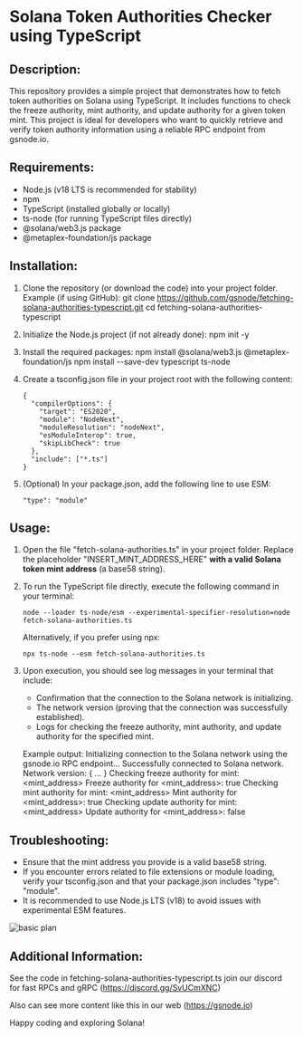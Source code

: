 Solana Token Authorities Checker using TypeScript
====================================================

Description:
------------
This repository provides a simple project that demonstrates how to fetch token authorities on Solana using TypeScript. 
It includes functions to check the freeze authority, mint authority, and update authority for a given token mint.
This project is ideal for developers who want to quickly retrieve and verify token authority information using 
a reliable RPC endpoint from gsnode.io.

Requirements:
-------------
- Node.js (v18 LTS is recommended for stability)
- npm
- TypeScript (installed globally or locally)
- ts-node (for running TypeScript files directly)
- @solana/web3.js package
- @metaplex-foundation/js package

Installation:
-------------
1. Clone the repository (or download the code) into your project folder.
   Example (if using GitHub):
       git clone https://github.com/gsnode/fetching-solana-authorities-typescript.git
       cd fetching-solana-authorities-typescript

2. Initialize the Node.js project (if not already done):
       npm init -y

3. Install the required packages:
       npm install @solana/web3.js @metaplex-foundation/js
       npm install --save-dev typescript ts-node

4. Create a tsconfig.json file in your project root with the following content:
       
       {
         "compilerOptions": {
           "target": "ES2020",
           "module": "NodeNext",
           "moduleResolution": "nodeNext",
           "esModuleInterop": true,
           "skipLibCheck": true
         },
         "include": ["*.ts"]
       }

5. (Optional) In your package.json, add the following line to use ESM:
       
       "type": "module"

Usage:
------
1. Open the file "fetch-solana-authorities.ts" in your project folder. Replace the placeholder
   "INSERT_MINT_ADDRESS_HERE" **with a valid Solana token mint address** (a base58 string).

2. To run the TypeScript file directly, execute the following command in your terminal:
       
       node --loader ts-node/esm --experimental-specifier-resolution=node fetch-solana-authorities.ts

   Alternatively, if you prefer using npx:
       
       npx ts-node --esm fetch-solana-authorities.ts

3. Upon execution, you should see log messages in your terminal that include:
   - Confirmation that the connection to the Solana network is initializing.
   - The network version (proving that the connection was successfully established).
   - Logs for checking the freeze authority, mint authority, and update authority for the specified mint.
   
   Example output:
       Initializing connection to the Solana network using the gsnode.io RPC endpoint...
       Successfully connected to Solana network. Network version: { ... }
       Checking freeze authority for mint: <mint_address>
       Freeze authority for <mint_address>: true
       Checking mint authority for mint: <mint_address>
       Mint authority for <mint_address>: true
       Checking update authority for mint: <mint_address>
       Update authority for <mint_address>: false

Troubleshooting:
----------------
- Ensure that the mint address you provide is a valid base58 string. 
- If you encounter errors related to file extensions or module loading, verify your tsconfig.json and that your package.json includes "type": "module".
- It is recommended to use Node.js LTS (v18) to avoid issues with experimental ESM features.
  
![basic plan](https://github.com/user-attachments/assets/3c5e19ab-40cb-4ef2-89b1-67606e3e6e81)

Additional Information:
-----------------------
See the code in fetching-solana-authorities-typescript.ts join our discord for fast RPCs and gRPC (https://discord.gg/SvUCmXNC)

Also can see more content like this in our web (https://gsnode.io)

Happy coding and exploring Solana!

